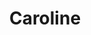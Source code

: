 ---
title: Caroline
artigo: a
picture: /images/c/Caroline.jpg
background: /images/fundos/losango.jpg
style: style-amarelo1
description: Significado do nome Caroline
full-description: De origem germânica, é um nome que deriva do masculino Carlos e significa “homem do povo” ou, em sua versão feminina, “doce mulher”. Isso significa que é uma pessoa cativante e de liderança. Então, não se admire se conhecer uma Carol de personalidade forte e talvez, assim, um pouco mandona!
---